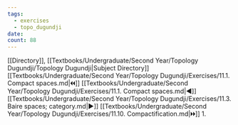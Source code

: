 ```yaml
---
tags:
  - exercises
  - topo_dugundji
date: 
count: 88
---
```

[[Directory]], [[Textbooks/Undergraduate/Second Year/Topology Dugundji/Topology Dugundji|Subject Directory]]
[[Textbooks/Undergraduate/Second Year/Topology Dugundji/Exercises/11.1. Compact spaces.md|🞀🞀]] [[Textbooks/Undergraduate/Second Year/Topology Dugundji/Exercises/11.1. Compact spaces.md|◀]] [[Textbooks/Undergraduate/Second Year/Topology Dugundji/Exercises/11.3. Baire spaces; category.md|▶]] [[Textbooks/Undergraduate/Second Year/Topology Dugundji/Exercises/11.10. Compactification.md|🞂🞂]]
1. 